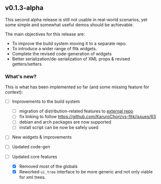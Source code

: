 ## v0.1.3-alpha

This second alpha release is still not usable in real-world scenarios, yet some simple and somewhat useful demos should be achievable.

The main objectives for this release are:

- To improve the build system moving it to a separate repo.
- To introduce a wider range of fltk widgets.
- Complete the revised code-generation of widgets
- Better serialization/de-serialization of XML props & revised getters/setters

### What's new?

This is what has been implemented so far (and some missing feature for context):

- [ ] Improvements to the build system

  - [ ] migration of distribution-related features to [external repo]()
  - [ ] fix linking to follow https://github.com/KaruroChori/vs-fltk/issues/63
  - [ ] debian and arch packages are now supported
  - [ ] install script can be now be safely used

- [ ] New widgets & improvements

- [ ] Updated code-gen

- [ ] Updated core features
  - [x] Removed most of the globals
  - [x] Reworked `ui_tree` interface to be more generic and not only viable for xml trees.
